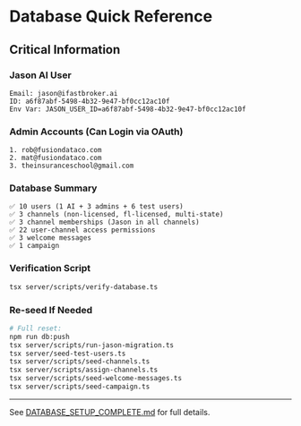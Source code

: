 # Database Quick Reference

## Critical Information

### Jason AI User
```
Email: jason@ifastbroker.ai
ID: a6f87abf-5498-4b32-9e47-bf0cc12ac10f
Env Var: JASON_USER_ID=a6f87abf-5498-4b32-9e47-bf0cc12ac10f
```

### Admin Accounts (Can Login via OAuth)
```
1. rob@fusiondataco.com
2. mat@fusiondataco.com
3. theinsuranceschool@gmail.com
```

### Database Summary
```
✅ 10 users (1 AI + 3 admins + 6 test users)
✅ 3 channels (non-licensed, fl-licensed, multi-state)
✅ 3 channel memberships (Jason in all channels)
✅ 22 user-channel access permissions
✅ 3 welcome messages
✅ 1 campaign
```

### Verification Script
```bash
tsx server/scripts/verify-database.ts
```

### Re-seed If Needed
```bash
# Full reset:
npm run db:push
tsx server/scripts/run-jason-migration.ts
tsx server/seed-test-users.ts
tsx server/scripts/seed-channels.ts
tsx server/scripts/assign-channels.ts
tsx server/scripts/seed-welcome-messages.ts
tsx server/scripts/seed-campaign.ts
```

---

See [DATABASE_SETUP_COMPLETE.md](DATABASE_SETUP_COMPLETE.md) for full details.
